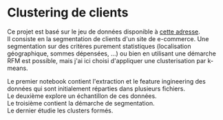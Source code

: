 # Clustering de clients

Ce projet est basé sur le jeu de données disponible à [cette adresse](https://www.kaggle.com/olistbr/brazilian-ecommerce).  
Il consiste en la segmentation de  clients d'un site de e-commerce. Une segmentation sur des critères purement statistiques (localisation géographique, sommes dépensées, ...) ou bien en utilisant une démarche RFM est possible, mais j'ai ici choisi d'appliquer une clusterisation par k-means.  

Le premier notebook contient l'extraction et le feature ingineering des données qui sont initialement réparties dans plusieurs fichiers.  
Le deuxième explore un échantillon de ces données.  
Le troisième contient la démarche de segmentation.  
Le dernier étudie les clusters formés.
